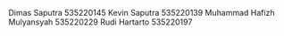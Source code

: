 Dimas Saputra 				        535220145
Kevin Saputra				          535220139
Muhammad Hafizh Mulyansyah		535220229
Rudi Hartarto				          535220197
